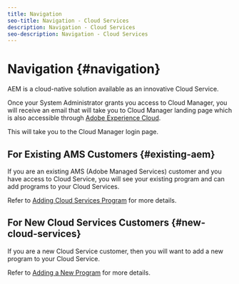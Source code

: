 ```yaml
---
title: Navigation
seo-title: Navigation - Cloud Services
description: Navigation - Cloud Services
seo-description: Navigation - Cloud Services 
---
```


# Navigation {#navigation} 

AEM is a cloud-native solution available as an innovative Cloud Service. 

Once your System Administrator grants you access to Cloud Manager, you will receive an email that will take you to Cloud Manager landing page which is also accessible through [Adobe Experience Cloud](https://my.cloudmanager.adobe.com/). 

This will take you to the Cloud Manager login page.

## For Existing AMS Customers {#existing-aem}

If you are an existing AMS (Adobe Managed Services) customer and you have access to Cloud Service, you will see your existing program and can add programs to your Cloud Services.

Refer to [Adding Cloud Services Program](/help/onboarding/getting-access-to-aem-in-cloud/first-time-login.md#existing-program) for more details.

## For New Cloud Services Customers {#new-cloud-services}

If you are a new Cloud Service customer, then you will want to add a new program to your Cloud Service.

Refer to [Adding a New Program](/help/onboarding/getting-access-to-aem-in-cloud/first-time-login.md#no-program) for more details.

